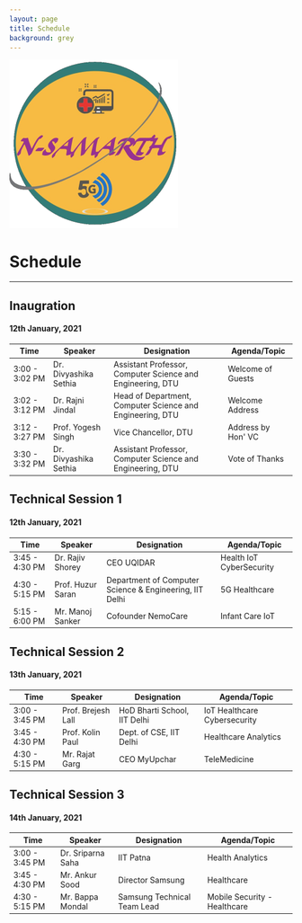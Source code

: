 ```yaml
---
layout: page
title: Schedule
background: grey
---
```

![](/assets/img/nslogo2.png)

# Schedule

------------
## Inaugration
####  12th January, 2021

|Time | Speaker  | Designation  |  Agenda/Topic  |
| ------------ | ------------ | ------------ | ------------ |
| 3:00 - 3:02 PM  | Dr. Divyashika Sethia | Assistant Professor, Computer Science and Engineering, DTU | Welcome of Guests  |
| 3:02 - 3:12 PM  | Dr. Rajni Jindal | Head of Department, Computer Science and Engineering, DTU  | Welcome Address  |
| 3:12 - 3:27 PM  | Prof. Yogesh Singh | Vice Chancellor, DTU  | Address by Hon' VC  |
| 3:30 - 3:32 PM  | Dr. Divyashika Sethia | Assistant Professor, Computer Science and Engineering, DTU  | Vote of Thanks  |


## Technical Session 1
####  12th January, 2021

|Time | Speaker  | Designation  |  Agenda/Topic  |
| ------------ | ------------ | ------------ | ------------ |
| 3:45 - 4:30 PM  | Dr. Rajiv Shorey | CEO UQIDAR | Health IoT CyberSecurity  |
| 4:30 - 5:15 PM  | Prof. Huzur Saran |Department of Computer Science & Engineering, IIT  Delhi | 5G Healthcare |
| 5:15 - 6:00 PM  | Mr. Manoj Sanker | Cofounder NemoCare  | Infant Care IoT  |

## Technical Session 2
####  13th January, 2021

|Time | Speaker  | Designation  |  Agenda/Topic  |
| ------------ | ------------ | ------------ | ------------ |
| 3:00 - 3:45 PM  | Prof. Brejesh Lall | HoD Bharti School, IIT Delhi| IoT Healthcare Cybersecurity |
| 3:45 - 4:30 PM  | Prof. Kolin Paul | Dept. of CSE, IIT Delhi | Healthcare Analytics  |
| 4:30 - 5:15 PM  | Mr. Rajat Garg | CEO MyUpchar  | TeleMedicine |


## Technical Session 3
####  14th January, 2021

|Time | Speaker  | Designation  |  Agenda/Topic  |
| ------------ | ------------ | ------------ | ------------ |
| 3:00 - 3:45 PM  | Dr. Sriparna Saha | IIT Patna| Health Analytics |
| 3:45 - 4:30 PM  | Mr. Ankur Sood | Director Samsung | Healthcare  |
| 4:30 - 5:15 PM  | Mr. Bappa Mondal | Samsung Technical Team Lead | Mobile Security - Healthcare |
